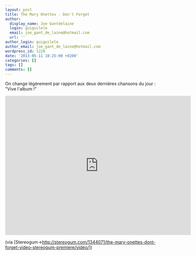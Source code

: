 ```yaml
---
layout: post
title: The Mary Onettes - Don't Forget
author:
  display_name: Joe Gantdelaine
  login: guiguilele
  email: joe_gant_de_laine@hotmail.com
  url: ''
author_login: guiguilele
author_email: joe_gant_de_laine@hotmail.com
wordpress_id: 1229
date: '2013-05-11 10:25:00 +0200'
categories: []
tags: []
comments: []
---
```

On change légèrement par rapport aux deux dernières chansons du jour : "Vive l'album !"

<iframe src="http://player.vimeo.com/video/65736943" width="600" height="450" frameborder="0" webkitAllowFullScreen mozallowfullscreen allowFullScreen></iframe>

(via [Stereogum->http://stereogum.com/1344071/the-mary-onettes-dont-forget-video-stereogum-premiere/video/])
